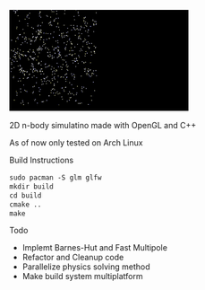 ![til](/res/output.gif)

2D n-body simulatino made with OpenGL and C++

As of now only tested on Arch Linux

Build Instructions
```
sudo pacman -S glm glfw
mkdir build
cd build
cmake ..
make
```
Todo
- Implemt Barnes-Hut and Fast Multipole
- Refactor and Cleanup code
- Parallelize physics solving method
- Make build system multiplatform


